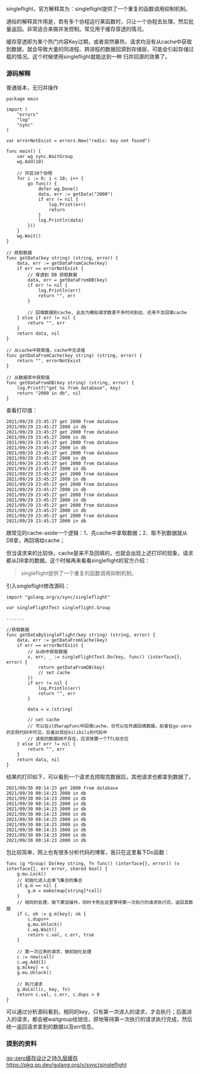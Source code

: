 singleflight，官方解释其为：singleflight提供了一个重复的函数调用抑制机制。

通俗的解释其作用是，若有多个协程运行某函数时，只让一个协程去处理，然后批量返回。非常适合来做并发控制。常见用于缓存穿透的情况。

缓存穿透即为某个热门内容Key过期，或者突然暴热，请求均没有从cache中获取到数据，就会导致大量的同进程、跨进程的数据回源到存储层，可能会引起存储过载的情况。这个时候使用singleflight就能达到一种
归并回源的效果了。

### 源码解释
普通版本，无归并操作
```
package main

import (
	"errors"
	"log"
	"sync"
)

var errorNotExist = errors.New("redis: key not found")

func main() {
	var wg sync.WaitGroup
	wg.Add(10)

	// 开启10个协程
	for i := 0; i < 10; i++ {
		go func() {
			defer wg.Done()
			data, err := getData("2000")
			if err != nil {
				log.Print(err)
				return
			}
			log.Println(data)
		}()
	}
	wg.Wait()
}

// 获取数据
func getData(key string) (string, error) {
	data, err := getDataFromCache(key)
	if err == errorNotExist {
		// 穿透到 DB 捞取数据
		data, err = getDataFromDB(key)
		if err != nil {
			log.Println(err)
			return "", err
		}

		// 回填数据到cache, 此处为模拟请求数差不多时间到达，还来不及回填cache
	} else if err != nil {
		return "", err
	}
	return data, nil
}

// 从cache中获取值，cache中无该值
func getDataFromCache(key string) (string, error) {
	return "", errorNotExist
}

// 从数据库中获取值
func getDataFromDB(key string) (string, error) {
	log.Printf("get %s from database", key)
	return "2000 in db", nil
}
```
查看打印值：
```
2021/09/29 23:45:27 get 2000 from database
2021/09/29 23:45:27 2000 in db
2021/09/29 23:45:27 get 2000 from database
2021/09/29 23:45:27 2000 in db
2021/09/29 23:45:27 get 2000 from database
2021/09/29 23:45:27 2000 in db
2021/09/29 23:45:27 get 2000 from database
2021/09/29 23:45:27 2000 in db
2021/09/29 23:45:27 get 2000 from database
2021/09/29 23:45:27 2000 in db
2021/09/29 23:45:27 get 2000 from database
2021/09/29 23:45:27 2000 in db
2021/09/29 23:45:27 get 2000 from database
2021/09/29 23:45:27 2000 in db
2021/09/29 23:45:27 get 2000 from database
2021/09/29 23:45:27 2000 in db
2021/09/29 23:45:27 get 2000 from database
2021/09/29 23:45:27 2000 in db
2021/09/29 23:45:27 get 2000 from database
2021/09/29 23:45:27 2000 in db
```
跟常见的cache-aside一个逻辑：1、先cache中拿取数据；2、取不到数据就从DB拿，再回填给cache；

但当请求来的比较快，cache是来不及回填的，也就会出现上述打印的现象，请求都从DB拿的数据。这个时候再来看看singleflight的官方介绍：
> singleflight提供了一个重复的函数调用抑制机制。

引入singleflight修改源码：
```
import "golang.org/x/sync/singleflight"

var singleFlightTest singleflight.Group

.......

//获取数据
func getDataBySingleFlight(key string) (string, error) {
	data, err := getDataFromCache(key)
	if err == errorNotExist {
		// 从db中获取数据
		v, err, _ := singleFlightTest.Do(key, func() (interface{}, error) {
			return getDataFromDB(key)
			// set cache
		})
		if err != nil {
			log.Println(err)
			return "", err
		}

		data = v.(string)
        
        // set cache
        // 可以在sl的wrapFunc中回填cache，也可以在外面回填数据，前者在go-zero的实例代码中可见，后者出现在bilibili的代码中
        // 读取的数据DB不存在，应该放置一个TTL标志位
	} else if err != nil {
		return "", err
	}
	return data, nil
}
```
结果的打印如下，可以看到一个请求去捞取完数据后，其他请求也都拿到数据了。
```
2021/09/30 00:14:23 get 2000 from database
2021/09/30 00:14:23 2000 in db
2021/09/30 00:14:23 2000 in db
2021/09/30 00:14:23 2000 in db
2021/09/30 00:14:23 2000 in db
2021/09/30 00:14:23 2000 in db
2021/09/30 00:14:23 2000 in db
2021/09/30 00:14:23 2000 in db
2021/09/30 00:14:23 2000 in db
2021/09/30 00:14:23 2000 in db
2021/09/30 00:14:23 2000 in db
```
包比较简单，网上也有很多分析代码的博客，我只在这里看下Do函数：
```
func (g *Group) Do(key string, fn func() (interface{}, error)) (v interface{}, err error, shared bool) {
	g.mu.Lock()
	// 初始化进入此单飞集合的集合
	if g.m == nil {
		g.m = make(map[string]*call)
	}
    // 相同的处理，做下累加操作，同时卡死在这里等待第一次执行的请求执行完，返回其数据
	if c, ok := g.m[key]; ok {
		c.dups++
		g.mu.Unlock()
		c.wg.Wait()
		return c.val, c.err, true
	}
    
    // 第一次过来的请求，做初始化处理
	c := new(call)
	c.wg.Add(1)
	g.m[key] = c
	g.mu.Unlock()

    // 执行请求
	g.doCall(c, key, fn)
	return c.val, c.err, c.dups > 0
}
```
可以通过分析源码看到，相同的key，只有第一次进入的请求，才会执行；后面进入的请求，都会被waitgroup给锁住，原地等待第一次执行的请求执行完成，然后统一返回请求拿到的数据以及err信息。

### 提到的资料
[go-zero缓存设计之持久层缓存](https://www.bookstack.cn/read/go-zero-1.3-zh/redis-cache.md)
https://pkg.go.dev/golang.org/x/sync/singleflight



